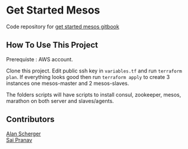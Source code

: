 # Get Started Mesos

Code repository for [get started mesos gitbook](https://www.gitbook.com/book/rsaipranav92/get-started-mesos)

## How To Use This Project
Prerequiste : AWS account.

Clone this project. Edit public ssh key in `variables.tf` and run `terraform plan`. If everything looks good then run `terraform apply` to create 3 instances one mesos-master and 2 mesos-slaves.

The folders scripts will have scripts to install consul, zookeeper, mesos, marathon on both server and slaves/agents.

## Contributors
[Alan Scherger](https://github.com/flyinprogrammer)  
[Sai Pranav](https://github.com/saipranav)